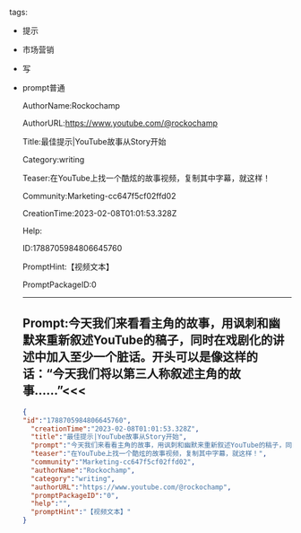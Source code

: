   tags: 
- 提示
- 市场营销
- 写
- prompt普通

  AuthorName:Rockochamp

  AuthorURL:https://www.youtube.com/@rockochamp

  Title:最佳提示|YouTube故事从Story开始

  Category:writing

  Teaser:在YouTube上找一个酷炫的故事视频，复制其中字幕，就这样！

  Community:Marketing-cc647f5cf02ffd02

  CreationTime:2023-02-08T01:01:53.328Z

  Help:

  ID:1788705984806645760

  PromptHint:【视频文本】

  PromptPackageID:0

  ---

  ## Prompt:今天我们来看看主角的故事，用讽刺和幽默来重新叙述YouTube的稿子，同时在戏剧化的讲述中加入至少一个脏话。开头可以是像这样的话：“今天我们将以第三人称叙述主角的故事......”<<<

  ```json
  {
  "id":"1788705984806645760",
    "creationTime":"2023-02-08T01:01:53.328Z",
    "title":"最佳提示|YouTube故事从Story开始",
    "prompt":"今天我们来看看主角的故事，用讽刺和幽默来重新叙述YouTube的稿子，同时在戏剧化的讲述中加入至少一个脏话。开头可以是像这样的话：“今天我们将以第三人称叙述主角的故事......”<<<",
    "teaser":"在YouTube上找一个酷炫的故事视频，复制其中字幕，就这样！",
    "community":"Marketing-cc647f5cf02ffd02",
    "authorName":"Rockochamp",
    "category":"writing",
    "authorURL":"https://www.youtube.com/@rockochamp",
    "promptPackageID":"0",
    "help":"",
    "promptHint":"【视频文本】"
  }
  ```
